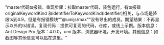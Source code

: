"master代码ts报错，重现步骤：拉取master代码，装包运行，有ts报错originalKeywordKind 和identifierToKeywordKind(identifier)相关，与市场是降级ts到4.9，但是有报错模块“"@umijs/max"”没有导出的成员。期望结果：不再显示以外的ts错误。复现代码：提供可复现的代码，仓库，或线上示例。版本信息：Ant Design Pro 版本：4.0.0，umi 版本，浏览器环境，开发环境。其他信息：如截图等其他信息可以贴在这里。"
